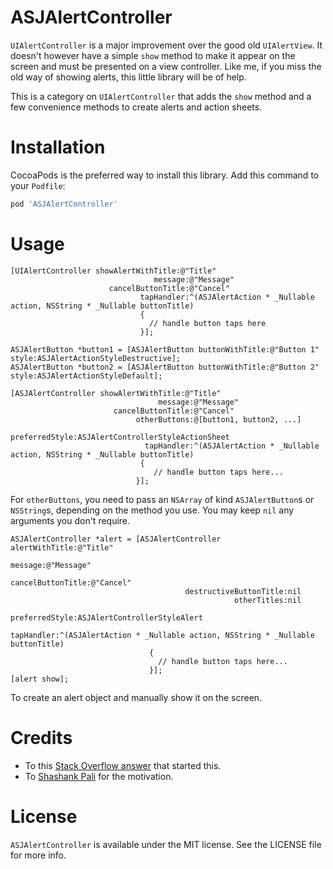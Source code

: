 # ASJAlertController

`UIAlertController` is a major improvement over the good old `UIAlertView`. It doesn't however have a simple `show` method to make it appear on the screen and must be presented on a view controller. Like me, if you miss the old way of showing alerts, this little library will be of help.

This is a category on `UIAlertController` that adds the `show` method and a few convenience methods to create alerts and action sheets.

# Installation

CocoaPods is the preferred way to install this library. Add this command to your `Podfile`:

```ruby
pod 'ASJAlertController'
```

# Usage

```objc
[UIAlertController showAlertWithTitle:@"Title"
                                message:@"Message"
                      cancelButtonTitle:@"Cancel"
                             tapHandler:^(ASJAlertAction * _Nullable action, NSString * _Nullable buttonTitle)
                             {
                               // handle button taps here
                             }];
```

```objc
ASJAlertButton *button1 = [ASJAlertButton buttonWithTitle:@"Button 1" style:ASJAlertActionStyleDestructive];
ASJAlertButton *button2 = [ASJAlertButton buttonWithTitle:@"Button 2" style:ASJAlertActionStyleDefault];
  
[ASJAlertController showAlertWithTitle:@"Title"
                                 message:@"Message"
                       cancelButtonTitle:@"Cancel"
                            otherButtons:@[button1, button2, ...]
                          preferredStyle:ASJAlertControllerStyleActionSheet
                              tapHandler:^(ASJAlertAction * _Nullable action, NSString * _Nullable buttonTitle)
                             {
                                // handle button taps here...
                            }];
```

For `otherButtons`, you need to pass an `NSArray` of kind `ASJAlertButton`s or `NSString`s, depending on the method you use. You may keep `nil` any arguments you don't require.

```objc
ASJAlertController *alert = [ASJAlertController alertWithTitle:@"Title"
                                                      message:@"Message"
                                            cancelButtonTitle:@"Cancel"
                                       destructiveButtonTitle:nil
                                                  otherTitles:nil
                                              preferredStyle:ASJAlertControllerStyleAlert
                                                  tapHandler:^(ASJAlertAction * _Nullable action, NSString * _Nullable buttonTitle)
                               {
                                 // handle button taps here...
                               }];
[alert show];
```

To create an alert object and manually show it on the screen.

# Credits

- To this [Stack Overflow answer](http://stackoverflow.com/questions/26554894/how-to-present-uialertcontroller-when-not-in-a-view-controller) that started this.
- To [Shashank Pali](https://github.com/shashankpali) for the motivation.

# License

`ASJAlertController` is available under the MIT license. See the LICENSE file for more info.
